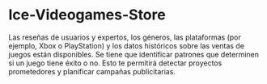 # Ice-Videogames-Store
Las reseñas de usuarios y expertos, los géneros, las plataformas (por ejemplo, Xbox o PlayStation) y los datos históricos sobre las ventas de juegos están disponibles. Se tiene que identificar patrones que determinen si un juego tiene éxito o no. Esto te permitirá detectar proyectos prometedores y planificar campañas publicitarias.
